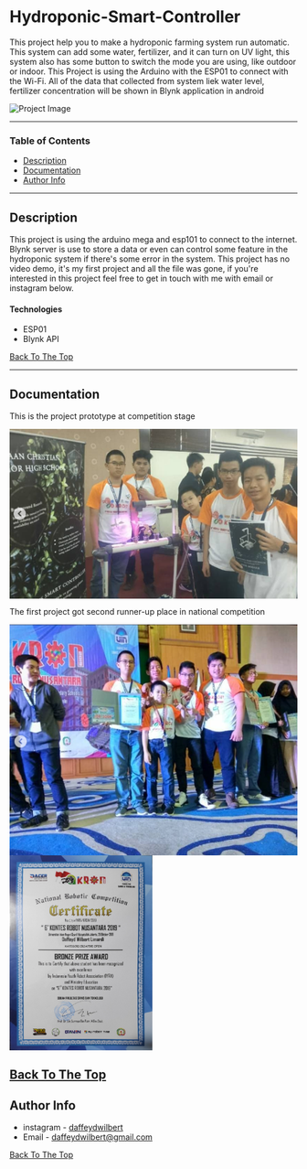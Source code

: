 
# Hydroponic-Smart-Controller
This project help you to make a hydroponic farming system run automatic. This system can add some water, fertilizer, and it can turn on UV light, this system also has some button to switch the mode you are using, like outdoor or indoor. This Project is using the Arduino with the ESP01 to connect with the Wi-Fi. All of the data that collected from system liek water level, fertilizer concentration will be shown in Blynk application in android

![Project Image](Assets/cover.png)

---

### Table of Contents


- [Description](#description)
- [Documentation](#documentation)
- [Author Info](#author-info)

---

## Description

This project is using the arduino mega and esp101 to connect to the internet. Blynk server is use to store a data or even can control some feature in the hydroponic system if there's some error in the system. This project has no video demo, it's my first project and all the file was gone, if you're interested in this project feel free to get in touch with me with email or instagram below.
#### Technologies

- ESP01
- Blynk API 

[Back To The Top](#read-me-template)

---

## Documentation

This is the project prototype at competition stage

<img src="Assets/compestage.png" align="center">

The first project got second runner-up place in national competition

<img src="Assets/3rd.png" align="center">

<img src="Assets/cert.jpg" width="250" align="center">

[Back To The Top](#read-me-template)
---
## Author Info

- instagram - [daffeydwilbert](https://www.instagram.com/daffeydwilbert/)
- Email - daffeydwilbert@gmail.com

[Back To The Top](#read-me-template)


